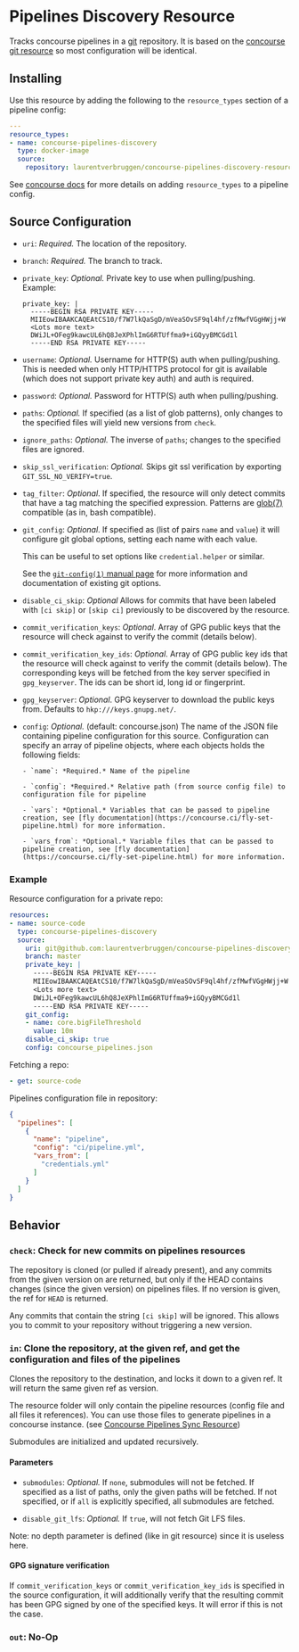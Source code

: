# Pipelines Discovery Resource

Tracks concourse pipelines in a [git](http://git-scm.com/) repository.
It is based on the [concourse git resource](https://github.com/concourse/git-resource) so most configuration will be identical.

## Installing

Use this resource by adding the following to the `resource_types` section of a pipeline config:

```yaml
---
resource_types:
- name: concourse-pipelines-discovery
  type: docker-image
  source:
    repository: laurentverbruggen/concourse-pipelines-discovery-resource
```

See [concourse docs](http://concourse.ci/configuring-resource-types.html) for more details
on adding `resource_types` to a pipeline config.

## Source Configuration

* `uri`: *Required.* The location of the repository.

* `branch`: *Required.* The branch to track.

* `private_key`: *Optional.* Private key to use when pulling/pushing.
    Example:
    ```
    private_key: |
      -----BEGIN RSA PRIVATE KEY-----
      MIIEowIBAAKCAQEAtCS10/f7W7lkQaSgD/mVeaSOvSF9ql4hf/zfMwfVGgHWjj+W
      <Lots more text>
      DWiJL+OFeg9kawcUL6hQ8JeXPhlImG6RTUffma9+iGQyyBMCGd1l
      -----END RSA PRIVATE KEY-----
    ```

* `username`: *Optional.* Username for HTTP(S) auth when pulling/pushing.
  This is needed when only HTTP/HTTPS protocol for git is available (which does not support private key auth)
  and auth is required.

* `password`: *Optional.* Password for HTTP(S) auth when pulling/pushing.

* `paths`: *Optional.* If specified (as a list of glob patterns), only changes
  to the specified files will yield new versions from `check`.

* `ignore_paths`: *Optional.* The inverse of `paths`; changes to the specified
  files are ignored.

* `skip_ssl_verification`: *Optional.* Skips git ssl verification by exporting
  `GIT_SSL_NO_VERIFY=true`.

* `tag_filter`: *Optional*. If specified, the resource will only detect commits
  that have a tag matching the specified expression. Patterns are
  [glob(7)](http://man7.org/linux/man-pages/man7/glob.7.html) compatible (as
  in, bash compatible).

* `git_config`: *Optional*. If specified as (list of pairs `name` and `value`)
  it will configure git global options, setting each name with each value.

  This can be useful to set options like `credential.helper` or similar.

  See the [`git-config(1)` manual page](https://www.kernel.org/pub/software/scm/git/docs/git-config.html)
  for more information and documentation of existing git options.

* `disable_ci_skip`: *Optional* Allows for commits that have been labeled with `[ci skip]` or `[skip ci]`
   previously to be discovered by the resource.

* `commit_verification_keys`: *Optional*. Array of GPG public keys that the
  resource will check against to verify the commit (details below).

* `commit_verification_key_ids`: *Optional*. Array of GPG public key ids that
  the resource will check against to verify the commit (details below). The
  corresponding keys will be fetched from the key server specified in
  `gpg_keyserver`. The ids can be short id, long id or fingerprint.

* `gpg_keyserver`: *Optional*. GPG keyserver to download the public keys from.
  Defaults to `hkp:///keys.gnupg.net/`.

* `config`: *Optional.* (default: concourse.json) The name of the JSON file containing pipeline configuration for this source.
  Configuration can specify an array of pipeline objects, where each objects holds the following fields:

      - `name`: *Required.* Name of the pipeline

      - `config`: *Required.* Relative path (from source config file) to configuration file for pipeline

      - `vars`: *Optional.* Variables that can be passed to pipeline creation, see [fly documentation](https://concourse.ci/fly-set-pipeline.html) for more information.

      - `vars_from`: *Optional.* Variable files that can be passed to pipeline creation, see [fly documentation](https://concourse.ci/fly-set-pipeline.html) for more information.


### Example

Resource configuration for a private repo:

``` yaml
resources:
- name: source-code
  type: concourse-pipelines-discovery
  source:
    uri: git@github.com:laurentverbruggen/concourse-pipelines-discovery-resource.git
    branch: master
    private_key: |
      -----BEGIN RSA PRIVATE KEY-----
      MIIEowIBAAKCAQEAtCS10/f7W7lkQaSgD/mVeaSOvSF9ql4hf/zfMwfVGgHWjj+W
      <Lots more text>
      DWiJL+OFeg9kawcUL6hQ8JeXPhlImG6RTUffma9+iGQyyBMCGd1l
      -----END RSA PRIVATE KEY-----
    git_config:
    - name: core.bigFileThreshold
      value: 10m
    disable_ci_skip: true
    config: concourse_pipelines.json
```

Fetching a repo:

``` yaml
- get: source-code
```

Pipelines configuration file in repository:

``` json
{
  "pipelines": [
    {
      "name": "pipeline",
      "config": "ci/pipeline.yml",
      "vars_from": [
        "credentials.yml"
      ]
    }
  ]
}
```

## Behavior

### `check`: Check for new commits on pipelines resources

The repository is cloned (or pulled if already present), and any commits
from the given version on are returned, but only if the HEAD contains changes (since the given version)
on pipelines files. If no version is given, the ref for `HEAD` is returned.

Any commits that contain the string `[ci skip]` will be ignored. This
allows you to commit to your repository without triggering a new version.

### `in`: Clone the repository, at the given ref, and get the configuration and files of the pipelines

Clones the repository to the destination, and locks it down to a given ref.
It will return the same given ref as version.

The resource folder will only contain the pipeline resources (config file and all files it references).
You can use those files to generate pipelines in a concourse instance. (see [Concourse Pipelines Sync Resource](https://github.com/laurentverbruggen/concourse-pipelines-sync-resource))

Submodules are initialized and updated recursively.

#### Parameters

* `submodules`: *Optional.* If `none`, submodules will not be
  fetched. If specified as a list of paths, only the given paths will be
  fetched. If not specified, or if `all` is explicitly specified, all
  submodules are fetched.

* `disable_git_lfs`: *Optional.* If `true`, will not fetch Git LFS files.

Note: no depth parameter is defined (like in git resource) since it is useless here.

#### GPG signature verification

If `commit_verification_keys` or `commit_verification_key_ids` is specified in
the source configuration, it will additionally verify that the resulting commit
has been GPG signed by one of the specified keys. It will error if this is not
the case.

### `out`: No-Op
